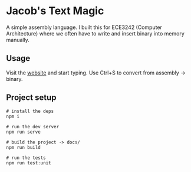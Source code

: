 # Jacob's Text Magic
A simple assembly language. I built this for ECE3242 (Computer Architecture) where we often have to write and insert binary into memory manually.

## Usage
Visit the [website](https://jacobsmith.me/converter) and start typing. Use Ctrl+S to convert from assembly -> binary.

## Project setup
```
# install the deps
npm i

# run the dev server
npm run serve

# build the project -> docs/
npm run build

# run the tests
npm run test:unit
```
